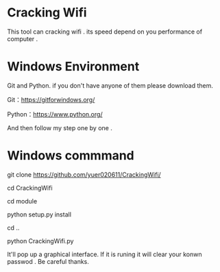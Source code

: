 # Cracking Wifi
This tool can cracking wifi . its speed depend on you performance of computer .


# Windows Environment
Git and Python. if you don't have anyone of them please download them.

Git：https://gitforwindows.org/

Python：https://www.python.org/  

And then follow my step one by one .

# Windows commmand
git clone https://github.com/yuer020611/CrackingWifi/

cd CrackingWifi

cd module

python setup.py install

cd ..

python CrackingWifi.py

It'll pop up a graphical interface. If it is runing it will clear your konwn passwod . Be careful thanks.
